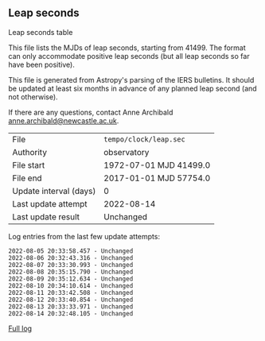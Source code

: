 
## Leap seconds

Leap seconds table

This file lists the MJDs of leap seconds, starting from 41499.
The format can only accommodate positive leap seconds (but all
leap seconds so far have been positive).

This file is generated from Astropy's parsing of the IERS
bulletins. It should be updated at least six months in advance
of any planned leap second (and not otherwise).

If there are any questions, contact Anne Archibald
<anne.archibald@newcastle.ac.uk>.

|     |     |
|:--- |:--- |
| File | `tempo/clock/leap.sec` |
| Authority | observatory |
| File start | 1972-07-01 MJD 41499.0 |
| File end | 2017-01-01 MJD 57754.0 |
| Update interval (days) | 0 |
| Last update attempt | 2022-08-14 |
| Last update result | Unchanged |

Log entries from the last few update attempts:
```
2022-08-05 20:33:58.457 - Unchanged
2022-08-06 20:32:43.316 - Unchanged
2022-08-07 20:33:30.993 - Unchanged
2022-08-08 20:35:15.790 - Unchanged
2022-08-09 20:35:12.634 - Unchanged
2022-08-10 20:34:10.614 - Unchanged
2022-08-11 20:33:42.508 - Unchanged
2022-08-12 20:33:40.854 - Unchanged
2022-08-13 20:33:33.971 - Unchanged
2022-08-14 20:32:48.105 - Unchanged
```
[Full log](https://raw.githubusercontent.com/ipta/pulsar-clock-corrections/main/log/tempo/clock/leap.sec.log)
